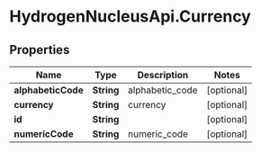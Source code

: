 # HydrogenNucleusApi.Currency

## Properties
Name | Type | Description | Notes
------------ | ------------- | ------------- | -------------
**alphabeticCode** | **String** | alphabetic_code | [optional] 
**currency** | **String** | currency | [optional] 
**id** | **String** |  | [optional] 
**numericCode** | **String** | numeric_code | [optional] 


